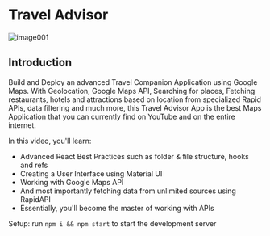 # Travel Advisor

![image001](https://github.com/Userrajat/Create-a-travel-advisor-application./assets/96570080/f6bad354-365d-48f1-808d-e0652abc1763)


## Introduction
Build and Deploy an advanced Travel Companion Application using Google Maps. With Geolocation, Google Maps API, Searching for places, Fetching restaurants, hotels and attractions based on location from specialized Rapid APIs, data filtering and much more, this Travel Advisor App is the best Maps Application that you can currently find on YouTube and on the entire internet.

In this video, you'll learn:

- Advanced React Best Practices such as folder & file structure, hooks and refs
- Creating a User Interface using Material UI
- Working with Google Maps API
- And most importantly fetching data from unlimited sources using RapidAPI
- Essentially, you'll become the master of working with APIs

Setup: run ```npm i && npm start``` to start the development server

